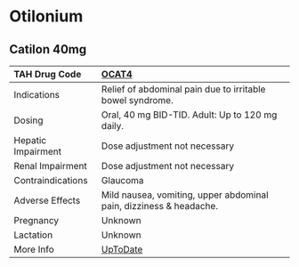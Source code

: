 # Otilonium

## Catilon 40mg

| TAH Drug Code      | [OCAT4](https://www.tahsda.org.tw/drugs/hissearch.php?drug_code=OCAT4)   |
|:-------------------|:-------------------------------------------------------------------------|
| Indications        | Relief of abdominal pain due to irritable bowel syndrome.                |
| Dosing             | Oral, 40 mg BID-TID. Adult: Up to 120 mg daily.                          |
| Hepatic Impairment | Dose adjustment not necessary                                            |
| Renal Impairment   | Dose adjustment not necessary                                            |
| Contraindications  | Glaucoma                                                                 |
| Adverse Effects    | Mild nausea, vomiting, upper abdominal pain, dizziness & headache.       |
| Pregnancy          | Unknown                                                                  |
| Lactation          | Unknown                                                                  |
| More Info          | [UpToDate](https://www.uptodate.com/contents/otilonium-drug-information) |

